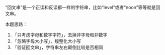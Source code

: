 “回文串”是一个正读和反读都一样的字符串，比如“level”或者“noon”等等就是回文串。

本题思路：

1. 「只考虑字母和数字字符」，去掉非字母和非数字
2. 「忽略字母大小写」，规整化大小写
3. 「验证回文串」，字符串左右颠倒比较是否相同

